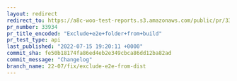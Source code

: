 ```yaml
---
layout: redirect
redirect_to: https://a8c-woo-test-reports.s3.amazonaws.com/public/pr/33934/api/index.html
pr_number: 33934
pr_title_encoded: "Exclude+e2e+folder+from+build"
pr_test_type: api
last_published: "2022-07-15 19:20:11 +0000"
commit_sha: fe50b18174fa86ed4eb2e349cbca86dd12ba82ad
commit_message: "Changelog"
branch_name: 22-07/fix/exclude-e2e-from-dist
---
```

